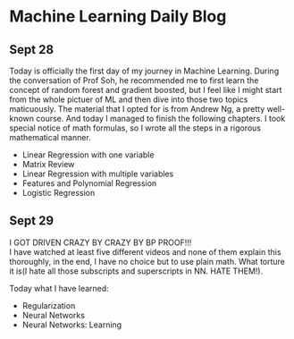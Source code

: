 # Machine Learning Daily Blog  

## Sept 28  
Today is officially the first day of my journey in Machine Learning. During the conversation of Prof Soh, he recommended me to first learn the concept of random forest and gradient boosted, but I feel like I might start from the whole pictuer of ML and then dive into those two topics maticuously. The material that I opted for is from Andrew Ng, a pretty well-known course. And today I managed to finish the following chapters. I took special notice of math formulas, so I wrote all the steps in a rigorous mathematical manner. 

* Linear Regression with one variable
* Matrix Review
* Linear Regression with multiple variables
* Features and Polynomial Regression
* Logistic Regression


## Sept 29
I GOT DRIVEN CRAZY BY CRAZY BY BP PROOF!!!  
I have watched at least five different videos and none of them explain this thoroughly, in the end, I have no choice but to use plain math. What torture it is(I hate all those subscripts and superscripts in NN. HATE THEM!).

Today what I have learned:
* Regularization
* Neural Networks
* Neural Networks: Learning


